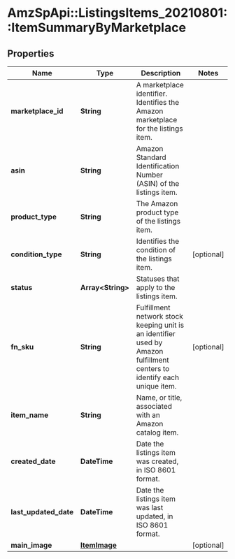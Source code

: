 # AmzSpApi::ListingsItems_20210801::ItemSummaryByMarketplace

## Properties
Name | Type | Description | Notes
------------ | ------------- | ------------- | -------------
**marketplace_id** | **String** | A marketplace identifier. Identifies the Amazon marketplace for the listings item. | 
**asin** | **String** | Amazon Standard Identification Number (ASIN) of the listings item. | 
**product_type** | **String** | The Amazon product type of the listings item. | 
**condition_type** | **String** | Identifies the condition of the listings item. | [optional] 
**status** | **Array&lt;String&gt;** | Statuses that apply to the listings item. | 
**fn_sku** | **String** | Fulfillment network stock keeping unit is an identifier used by Amazon fulfillment centers to identify each unique item. | [optional] 
**item_name** | **String** | Name, or title, associated with an Amazon catalog item. | 
**created_date** | **DateTime** | Date the listings item was created, in ISO 8601 format. | 
**last_updated_date** | **DateTime** | Date the listings item was last updated, in ISO 8601 format. | 
**main_image** | [**ItemImage**](ItemImage.md) |  | [optional] 

